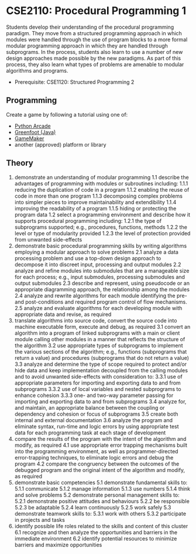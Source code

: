 # CSE2110: Procedural Programming 1

Students develop their understanding of the procedural programming paradigm. They move from a structured programming approach in which modules were handled through the use of program blocks to a more formal modular programming approach in which they are handled through subprograms. In the process, students also learn to use a number of new design approaches made possible by the new paradigms. As part of this process, they also learn what types of problems are amenable to modular algorithms and programs.

* Prerequisite: CSE1120: Structured Programming 2

## Programming

Create a game by following a tutorial using one of:
* [Python Arcade](https://api.arcade.academy/en/latest)
* [Greenfoot (Java)](https://www.greenfoot.org)
* [GameMaker](https://gamemaker.io/en/gamemaker)
* another (approved) platform or library

## Theory

1. demonstrate an understanding of modular programming
1.1 describe the advantages of programming with modules or subroutines including:
1.1.1 reducing the duplication of code in a program
1.1.2 enabling the reuse of code in more than one program
1.1.3 decomposing complex problems into simpler pieces to improve maintainability and extendibility
1.1.4 improving the readability of a program
1.1.5 hiding or protecting the program data
1.2 select a programming environment and describe how it supports procedural programming including:
1.2.1 the type of subprograms supported; e.g., procedures, functions, methods
1.2.2 the level or type of modularity provided
1.2.3 the level of protection provided from unwanted side-effects
2. demonstrate basic procedural programming skills by writing algorithms employing a modular approach to solve problems
2.1 analyze a data processing problem and use a top-down design approach to decompose it into discreet input, processing and output modules
2.2 analyze and refine modules into submodules that are a manageable size for each process; e.g., input submodules, processing submodules and output submodules
2.3 describe and represent, using pseudocode or an appropriate diagramming approach, the relationship among the modules
2.4 analyze and rewrite algorithms for each module identifying the pre- and post-conditions and required program control of flow mechanisms.
2.5 analyze and evaluate algorithms for each developing module with appropriate data and revise, as required
3. translate algorithms into source code, convert the source code into machine executable form, execute and debug, as required
3.1 convert an algorithm into a program of linked subprograms with a main or client module calling other modules in a manner that reflects the structure of the algorithm
3.2 use appropriate types of subprograms to implement the various sections of the algorithm; e.g., functions (subprograms that return a value) and procedures (subprograms that do not return a value)
3.3 analyze and determine the type of scope required to protect and/or hide data and keep implementation decoupled from the calling modules and to avoid unwanted side-effects with consideration to:
3.3.1 use of appropriate parameters for importing and exporting data to and from subprograms
3.3.2 use of local variables and nested subprograms to enhance cohesion
3.3.3 one- and two-way parameter passing for importing and exporting data to and from subprograms
3.4 analyze for, and maintain, an appropriate balance between the coupling or dependency and cohesion or focus of subprograms
3.5 create both internal and external documentation
3.6 analyze the program and eliminate syntax, run-time and logic errors by using appropriate test data for each programming task at each stage of development
4. compare the results of the program with the intent of the algorithm and modify, as required
4.1 use appropriate error trapping mechanisms built into the programming environment, as well as programmer-directed error-trapping techniques, to eliminate logic errors and debug the program
4.2 compare the congruency between the outcomes of the debugged program and the original intent of the algorithm and modify, as required
5. demonstrate basic competencies
5.1 demonstrate fundamental skills to:
5.1.1 communicate
5.1.2 manage information
5.1.3 use numbers
5.1.4 think and solve problems
5.2 demonstrate personal management skills to:
5.2.1 demonstrate positive attitudes and behaviours
5.2.2 be responsible
5.2.3 be adaptable
5.2.4 learn continuously
5.2.5 work safely
5.3 demonstrate teamwork skills to:
5.3.1 work with others
5.3.2 participate in projects and tasks
6. identify possible life roles related to the skills and content of this cluster
6.1 recognize and then analyze the opportunities and barriers in the immediate environment
6.2 identify potential resources to minimize barriers and maximize opportunities 
